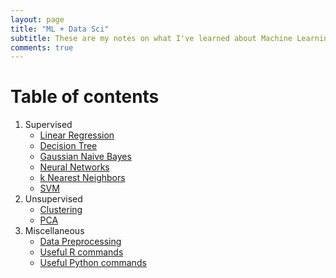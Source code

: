 ```yaml
---
layout: page
title: "ML + Data Sci"
subtitle: These are my notes on what I've learned about Machine Learning and Data Science.
comments: true
---
```


# Table of contents

1. Supervised
	* [Linear Regression](2017-06-27-linear-regression)
	* [Decision Tree](2017-07-04-tree) 
	* [Gaussian Naive Bayes](2017-06-21-gaussian-naive-bayes)
	* [Neural Networks](2017-06-24-neural-networks)
	* [k Nearest Neighbors](2017-06-28-knn)
	* [SVM]()
2. Unsupervised
	* [Clustering](#2017-06-23-blahx3)
	* [PCA](2017-07-09-pca)
3. Miscellaneous
	* [Data Preprocessing](2017-06-26-preprocessing)
	* [Useful R commands](2017-06-26-r-cmds)
	* [Useful Python commands](2017-06-26-useful-python-cmds)
	
